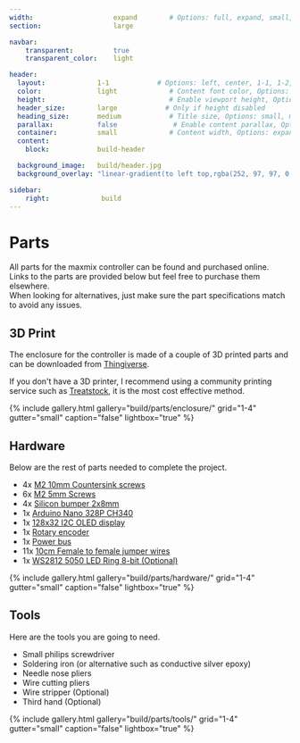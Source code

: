 ```yaml
---
width:                    expand        # Options: full, expand, small, xsmall
section:                  large

navbar:
    transparent:          true
    transparent_color:    light

header:
  layout:             1-1            # Options: left, center, 1-1, 1-2, 1-3 or 2-3. Left, right options display this pages title and subtitle. 1-1, 1-2, 1-3 or 2-3 options display content of block file/s.
  color:              light             # Content font color, Options: light, dark
  height:                               # Enable viewport height, Options: full
  header_size:        large            # Only if height disabled
  heading_size:       medium            # Title size, Options: small, medium, large
  parallax:           false              # Enable content parallax, Options: true
  container:          small             # Content width, Options: expand, small, xsmall
  content:
    block:            build-header

  background_image:   build/header.jpg
  background_overlay: "linear-gradient(to left top,rgba(252, 97, 97, 0.8) 0%, rgba(69, 69, 69, 0.8) 80%)"

sidebar:
    right:             build
---
```


[part-power-bus]:https://www.aliexpress.com/item/33007031908.html?spm=a2g0s.9042311.0.0.5ea74c4dZSeJCA

[part-display]:https://www.aliexpress.com/item/32861875681.html?spm=a2g0o.productlist.0.0.40103137cSuJWL&algo_pvid=72a2cf65-9a42-4ea4-acc1-12d0c207044d&algo_expid=72a2cf65-9a42-4ea4-acc1-12d0c207044d-3&btsid=0ab6d59515893349825181599eeff5&ws_ab_test=searchweb0_0,searchweb201602_,searchweb201603_

[part-mcu]:https://www.aliexpress.com/item/32856118319.html?spm=a2g0s.9042311.0.0.5ea74c4dZSeJCA

[part-rotary]:https://www.aliexpress.com/item/1000001872933.html?spm=a2g0s.9042311.0.0.5ea74c4dZSeJCA

[part-m2x5mm]:https://www.aliexpress.com/item/32975410255.html?spm=a2g0o.detail.0.0.496572dbSutw9Y&gps-id=pcDetailCartBuyAlsoBuy&scm=1007.12908.131176.0&scm_id=1007.12908.131176.0&scm-url=1007.12908.131176.0&pvid=ff23c9a7-d73c-454f-a4c6-322a121bd814&_t=gps-id:pcDetailCartBuyAlsoBuy,scm-url:1007.12908.131176.0,pvid:ff23c9a7-d73c-454f-a4c6-322a121bd814,tpp_buckets:668%230%23131923%2319_668%23808%235965%23251_668%23888%233325%2311_668%232846%238111%23466_668%232717%237566%23817

[part-m2x10mm]:https://www.aliexpress.com/item/33043091484.html?spm=a2g0o.productlist.0.0.767f4a08gAx7Oc&s=p&ad_pvid=2020051218463417005721656175370016165454_11&algo_pvid=9e1a1b86-9322-441f-b087-ef567c376f63&algo_expid=9e1a1b86-9322-441f-b087-ef567c376f63-10&btsid=0ab6d69f15893343947923488e699c&ws_ab_test=searchweb0_0,searchweb201602_,searchweb201603_

[part-wires]:https://www.aliexpress.com/item/33007698478.html?spm=a2g0o.productlist.0.0.44b248d7kcLfV9&algo_pvid=b0a90a38-c903-4828-9cf3-0073b86684ae&algo_expid=b0a90a38-c903-4828-9cf3-0073b86684ae-6&btsid=0ab6d67915893355772902177e0543&ws_ab_test=searchweb0_0,searchweb201602_,searchweb201603_

[part-bumpers]:https://www.aliexpress.com/item/32289191938.html?spm=a2g0o.productlist.0.0.20513e1cJD6rV0&s=p&ad_pvid=2020051219254812188693811548200016292927_1&algo_pvid=f58a6173-19a8-4de7-9dbb-819984df4870&algo_expid=f58a6173-19a8-4de7-9dbb-819984df4870-0&btsid=0ab50f6115893367485698071ebd11&ws_ab_test=searchweb0_0,searchweb201602_,searchweb201603_

[part-led-ring]:https://www.aliexpress.com/item/32758176722.html

# Parts
All parts for the maxmix controller can be found and purchased online.  
Links to the parts are provided below but feel free to purchase them elsewhere.  
When looking for alternatives, just make sure the part specifications match to avoid any issues.

## 3D Print
The enclosure for the controller is made of a couple of 3D printed parts and can be downloaded from [Thingiverse](https://www.thingiverse.com/thing:4343186).

If you don't have a 3D printer, I recommend using a community printing service such as [Treatstock](https://www.treatstock.com/), it is the most cost effective method.

{% include gallery.html 
  gallery="build/parts/enclosure/"
  grid="1-4"
  gutter="small"
  caption="false"
  lightbox="true"
%}

## Hardware
Below are the rest of parts needed to complete the project.

- 4x [M2 10mm Countersink screws][part-m2x10mm]
- 6x [M2 5mm Screws][part-m2x5mm]
- 4x [Silicon bumper 2x8mm][part-bumpers]
- 1x [Arduino Nano 328P CH340][part-mcu]
- 1x [128x32 I2C OLED display][part-display]
- 1x [Rotary encoder][part-rotary]
- 1x [Power bus][part-power-bus]
- 11x [10cm Female to female jumper wires][part-wires]
- 1x [WS2812 5050 LED Ring 8-bit (Optional)][part-led-ring]

{% include gallery.html 
  gallery="build/parts/hardware/"
  grid="1-4"
  gutter="small"
  caption="false"
  lightbox="true"
%}


## Tools
Here are the tools you are going to need.

- Small philips screwdriver
- Soldering iron (or alternative such as conductive silver epoxy)
- Needle nose pliers
- Wire cutting pliers
- Wire stripper (Optional)
- Third hand (Optional)

{% include gallery.html 
  gallery="build/parts/tools/"
  grid="1-4"
  gutter="small"
  caption="false"
  lightbox="true"
%}
